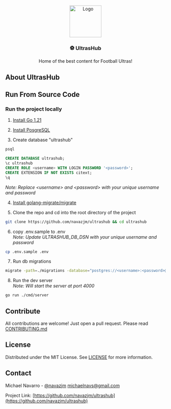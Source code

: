 <!-- PROJECT LOGO -->
<br />
<p align="center">
    <img src="" alt="Logo" width="100">
    <h3 align="center">⚽️ UltrasHub</h3>
    <p align="center">
        Home of the best content for Football Ultras!
    </p>
</p>

## About UltrasHub

## Run From Source Code

### Run the project locally

1. [Install Go 1.21](https://go.dev/dl/)

2. [Install PosgreSQL](https://www.postgresql.org/download/)

3. Create database "ultrashub"

```sh 
psql
```

```sql
CREATE DATABASE ultrashub;
\c ultrashub
CREATE ROLE <username> WITH LOGIN PASSWORD '<password>';
CREATE EXTENSION IF NOT EXISTS citext;
\q
```
_Note: Replace &lt;username&gt; and &lt;password&gt; with your unique username and password_

4. [Install golang-migrate/migrate](https://github.com/golang-migrate/migrate)

5. Clone the repo and cd into the root directory of the project

```sh
git clone https://github.com/navazjm/ultrashub && cd ultrashub
```

6. copy .env.sample to .env \
   _Note: Update ULTRASHUB_DB_DSN with your unique username and password_

```sh
cp .env.sample .env
```

7. Run db migrations

```sh
migrate -path=./migrations -database="postgres://<username>:<password>@localhost/ultrashub?sslmode=disable" up
```

8. Run the dev server \
   _Note: Will start the server at port 4000_

```sh
go run ./cmd/server
```

## Contribute

All contributions are welcome! Just open a pull request. Please read [CONTRIBUTING.md](./docs/CONTRIBUTING.md)

## License

Distributed under the MIT License. See [LICENSE](./LICENSE) for more information.

## Contact

Michael Navarro - [@navazjm](https://twitter.com/navazjm) michaelnavs@gmail.com

Project Link: [https://github.com/navazjm/ultrashub](https://github.com/navazjm/ultrashub)
